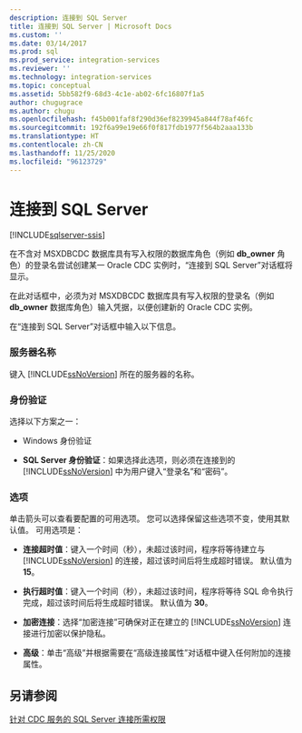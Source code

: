 ```yaml
---
description: 连接到 SQL Server
title: 连接到 SQL Server | Microsoft Docs
ms.custom: ''
ms.date: 03/14/2017
ms.prod: sql
ms.prod_service: integration-services
ms.reviewer: ''
ms.technology: integration-services
ms.topic: conceptual
ms.assetid: 5bb582f9-68d3-4c1e-ab02-6fc16807f1a5
author: chugugrace
ms.author: chugu
ms.openlocfilehash: f45b001faf8f290d36ef8239945a844f78af46fc
ms.sourcegitcommit: 192f6a99e19e66f0f817fdb1977f564b2aaa133b
ms.translationtype: HT
ms.contentlocale: zh-CN
ms.lasthandoff: 11/25/2020
ms.locfileid: "96123729"
---
```

# <a name="connection-to-sql-server"></a>连接到 SQL Server

[!INCLUDE[sqlserver-ssis](../../includes/applies-to-version/sqlserver-ssis.md)]


  在不含对 MSXDBCDC 数据库具有写入权限的数据库角色（例如 **db_owner** 角色）的登录名尝试创建某一 Oracle CDC 实例时，“连接到 SQL Server”对话框将显示。  
  
 在此对话框中，必须为对 MSXDBCDC 数据库具有写入权限的登录名（例如 **db_owner** 数据库角色）输入凭据，以便创建新的 Oracle CDC 实例。  
  
 在“连接到 SQL Server”对话框中输入以下信息。  
  
### <a name="server-name"></a>服务器名称  
 键入 [!INCLUDE[ssNoVersion](../../includes/ssnoversion-md.md)] 所在的服务器的名称。  
  
### <a name="authentication"></a>身份验证  
 选择以下方案之一：  
  
-   Windows 身份验证  
  
-   **SQL Server 身份验证**：如果选择此选项，则必须在连接到的 [!INCLUDE[ssNoVersion](../../includes/ssnoversion-md.md)] 中为用户键入“登录名”和“密码”。  
  
### <a name="options"></a>选项  
 单击箭头可以查看要配置的可用选项。 您可以选择保留这些选项不变，使用其默认值。 可用选项是：  
  
-   **连接超时值**：键入一个时间（秒），未超过该时间，程序将等待建立与 [!INCLUDE[ssNoVersion](../../includes/ssnoversion-md.md)] 的连接，超过该时间后将生成超时错误。 默认值为 **15**。  
  
-   **执行超时值**：键入一个时间（秒），未超过该时间，程序将等待 SQL 命令执行完成，超过该时间后将生成超时错误。 默认值为 **30**。  
  
-   **加密连接**：选择“加密连接”可确保对正在建立的 [!INCLUDE[ssNoVersion](../../includes/ssnoversion-md.md)] 连接进行加密以保护隐私。  
  
-   **高级**：单击“高级”并根据需要在“高级连接属性”对话框中键入任何附加的连接属性。  
  
## <a name="see-also"></a>另请参阅  
 [针对 CDC 服务的 SQL Server 连接所需权限](../../integration-services/change-data-capture/sql-server-connection-required-permissions-for-the-cdc-service.md)  
  
  
